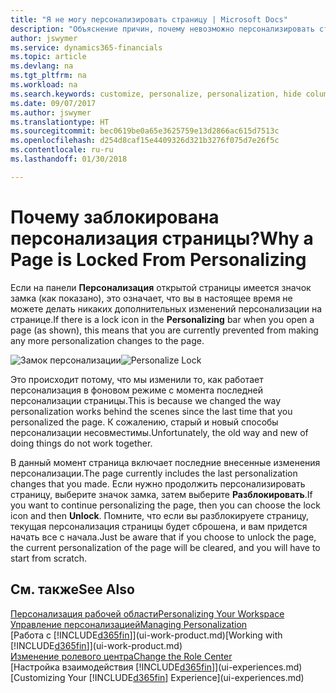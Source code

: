 ```yaml
---
title: "Я не могу персонализировать страницу | Microsoft Docs"
description: "Объяснение причин, почему невозможно персонализировать страницу и как разблокировать страницу, чтобы ее можно было персонализировать."
author: jswymer
ms.service: dynamics365-financials
ms.topic: article
ms.devlang: na
ms.tgt_pltfrm: na
ms.workload: na
ms.search.keywords: customize, personalize, personalization, hide columns, remove fields, move fields
ms.date: 09/07/2017
ms.author: jswymer
ms.translationtype: HT
ms.sourcegitcommit: bec0619be0a65e3625759e13d2866ac615d7513c
ms.openlocfilehash: d254d8caf15e4409326d321b3276f075d7e26f5c
ms.contentlocale: ru-ru
ms.lasthandoff: 01/30/2018

---
```

# <a name="why-a-page-is-locked-from-personalizing"></a><span data-ttu-id="836ca-103">Почему заблокирована персонализация страницы?</span><span class="sxs-lookup"><span data-stu-id="836ca-103">Why a Page is Locked From Personalizing</span></span>
<span data-ttu-id="836ca-104">Если на панели **Персонализация** открытой страницы имеется значок замка (как показано), это означает, что вы в настоящее время не можете делать никаких дополнительных изменений персонализации на странице.</span><span class="sxs-lookup"><span data-stu-id="836ca-104">If there is a lock icon in the **Personalizing** bar when you open a page (as shown), this means that you are currently prevented from making any more personalization changes to the page.</span></span>

<span data-ttu-id="836ca-105">![Замок персонализации](media/personalization-locked.png "Замок персонализации")</span><span class="sxs-lookup"><span data-stu-id="836ca-105">![Personalize Lock](media/personalization-locked.png "Personalize lock")</span></span>

<span data-ttu-id="836ca-106">Это происходит потому, что мы изменили то, как работает персонализация в фоновом режиме с момента последней персонализации страницы.</span><span class="sxs-lookup"><span data-stu-id="836ca-106">This is because we changed the way personalization works behind the scenes since the last time that you personalized the page.</span></span> <span data-ttu-id="836ca-107">К сожалению, старый и новый способы персонализации несовместимы.</span><span class="sxs-lookup"><span data-stu-id="836ca-107">Unfortunately, the old way and new of doing things do not work together.</span></span>

<span data-ttu-id="836ca-108">В данный момент страница включает последние внесенные изменения персонализации.</span><span class="sxs-lookup"><span data-stu-id="836ca-108">The page currently includes the last personalization changes that you made.</span></span> <span data-ttu-id="836ca-109">Если нужно продолжить персонализировать страницу, выберите значок замка, затем выберите **Разблокировать**.</span><span class="sxs-lookup"><span data-stu-id="836ca-109">If you want to continue personalizing the page, then you can choose the lock icon and then **Unlock**.</span></span> <span data-ttu-id="836ca-110">Помните, что если вы разблокируете страницу, текущая персонализация страницы будет сброшена, и вам придется начать все с начала.</span><span class="sxs-lookup"><span data-stu-id="836ca-110">Just be aware that if you choose to unlock the page, the current personalization of the page will be cleared, and you will have to start from scratch.</span></span> 


## <a name="see-also"></a><span data-ttu-id="836ca-111">См. также</span><span class="sxs-lookup"><span data-stu-id="836ca-111">See Also</span></span>
[<span data-ttu-id="836ca-112">Персонализация рабочей области</span><span class="sxs-lookup"><span data-stu-id="836ca-112">Personalizing Your Workspace</span></span>](ui-personalization-manage.md)  
[<span data-ttu-id="836ca-113">Управление персонализацией</span><span class="sxs-lookup"><span data-stu-id="836ca-113">Managing Personalization</span></span>](ui-personalization-manage.md)  
<span data-ttu-id="836ca-114">[Работа с [!INCLUDE[d365fin](includes/d365fin_md.md)]](ui-work-product.md)</span><span class="sxs-lookup"><span data-stu-id="836ca-114">[Working with [!INCLUDE[d365fin](includes/d365fin_md.md)]](ui-work-product.md)</span></span>  
[<span data-ttu-id="836ca-115">Изменение ролевого центра</span><span class="sxs-lookup"><span data-stu-id="836ca-115">Change the Role Center</span></span>](change-role.md)  
<span data-ttu-id="836ca-116">[Настройка взаимодействия [!INCLUDE[d365fin](includes/d365fin_md.md)]](ui-experiences.md)</span><span class="sxs-lookup"><span data-stu-id="836ca-116">[Customizing Your [!INCLUDE[d365fin](includes/d365fin_md.md)] Experience](ui-experiences.md)</span></span>  

